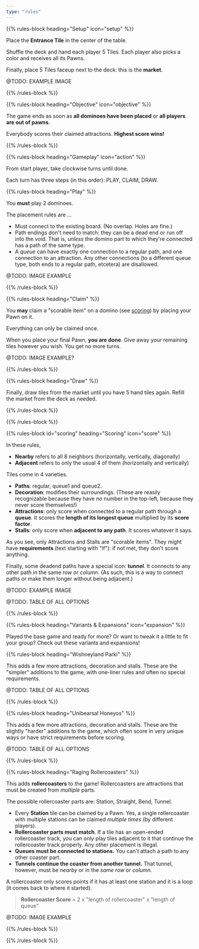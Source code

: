 ```yaml
---
type: "rules"
---
```


{{% rules-block heading="Setup" icon="setup" %}}

Place the **Entrance Tile** in the center of the table. 

Shuffle the deck and hand each player 5 Tiles. Each player also picks a color and receives all its Pawns.

Finally, place 5 Tiles faceup next to the deck: this is the **market**.

@TODO: EXAMPLE IMAGE

{{% /rules-block %}}

{{% rules-block heading="Objective" icon="objective" %}}

The game ends as soon as **all dominoes have been placed** or **all players are out of pawns**.

Everybody scores their claimed attractions. **Highest score wins!**

{{% /rules-block %}}

{{% rules-block heading="Gameplay" icon="action" %}}

From start player, take clockwise turns until done. 

Each turn has three steps (in this order): PLAY, CLAIM, DRAW.

{{% rules-block heading="Play" %}}

You **must** play 2 dominoes.

The placement rules are ...
* Must connect to the existing board. (No overlap. Holes are fine.)
* Path endings don't need to match: they can be a dead end or run off into the void. That is, _unless_ the domino part to which they're connected has a path of the same type.
* A _queue_ can have exactly one connection to a regular path, and one connection to an attraction. Any other connections (to a different queue type, both ends to a regular path, etcetera) are disallowed.

@TODO: IMAGE EXAMPLE

{{% /rules-block %}}

{{% rules-block heading="Claim" %}}

You **may** claim a "scorable item" on a domino (see [scoring](#scoring)) by placing your Pawn on it.

Everything can only be claimed once.

When you place your final Pawn, **you are done**. Give away your remaining tiles however you wish. You get no more turns.

<!--- OPTIONAL RULE: Once an Attraction is claimed, its queue is not allowed to grow any longer anymore! --->

@TODO: IMAGE EXAMPLE?

{{% /rules-block %}}

{{% rules-block heading="Draw" %}}

Finally, draw tiles from the market until you have 5 hand tiles again. Refill the market from the deck as needed.

{{% /rules-block %}}

{{% /rules-block %}}

{{% rules-block id="scoring" heading="Scoring" icon="score" %}}

In these rules,
* **Nearby** refers to all 8 neighbors (horizontally, vertically, diagonally)
* **Adjacent** refers to only the usual 4 of them (horizontally and vertically)

Tiles come in 4 varieties.
* **Paths**: regular, queue1 and queue2.
* **Decoration**: modifies their surroundings. (These are reasily recognizable because they have _no_ number in the top-left, because they never score themselves!)
* **Attractions**: only score when connected to a regular path through a **queue**. It scores the **length of its longest queue** multiplied by its **score factor**.
* **Stalls**: only score when **adjacent to any path**. It scores whatever it says.

As you see, only Attractions and Stalls are "scorable items". They might have **requirements** (text starting with "If"): if not met, they don't score anything.

Finally, some deadend paths have a special icon: **tunnel**. It connects to any other path in the same _row or column_. (As such, this is a way to connect paths or make them longer without being adjacent.)

@TODO: EXAMPLE IMAGE

@TODO: TABLE OF ALL OPTIONS

{{% /rules-block %}}

{{% rules-block heading="Variants & Expansions" icon="expansion" %}}

Played the base game and ready for more? Or want to tweak it a little to fit your group? Check out these variants and expansions!

{{% rules-block heading="Wishneyland Parki" %}}

This adds a few more attractions, decoration and stalls. These are the "simpler" additions to the game, with one-liner rules and often no special requirements.

@TODO: TABLE OF ALL OPTIONS

{{% /rules-block %}}

{{% rules-block heading="Unibearsal Honeyos" %}}

This adds a few more attractions, decoration and stalls. These are the slightly "harder" additions to the game, which often score in very unique ways or have strict requirements before scoring.

@TODO: TABLE OF ALL OPTIONS

{{% /rules-block %}}

{{% rules-block heading="Raging Rollercoasters" %}}

This adds **rollercoasters** to the game! Rollercoasters are attractions that must be created from _multiple_ parts.

The possible rollercoaster parts are: Station, Straight, Bend, Tunnel.

* Every **Station** tile can be claimed by a Pawn. Yes, a single rollercoaster with multiple stations can be claimed _multiple times_ (by different players).
* **Rollercoaster parts must match**. If a tile has an open-ended rollercoaster track, you can _only_ play tiles adjacent to it that continue the rollercoaster track properly. Any other placement is illegal.
* **Queues must be connected to stations.** You can't attach a path to any other coaster part.
* **Tunnels continue the coaster from another tunnel.** That tunnel, however, must be _nearby_ or in the _same row or column_.

A rollercoaster only scores points if it has at least one station and it is a loop (it comes back to where it started).

> **Rollercoaster Score** = 2 x "length of rollercoaster" x "length of queue"

@TODO: IMAGE EXAMPLE

{{% /rules-block %}}

{{% /rules-block %}}

